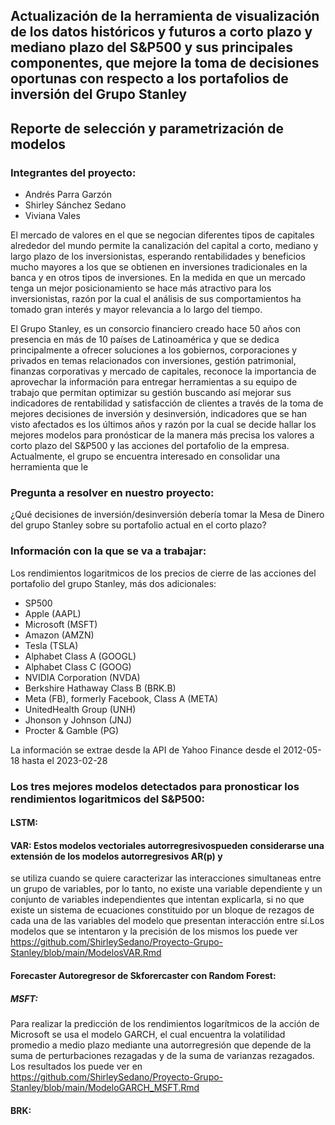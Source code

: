 ## Actualización de la herramienta de visualización de los datos históricos y futuros a corto plazo y mediano plazo del S&P500 y sus principales componentes, que mejore la toma de decisiones oportunas con respecto a los portafolios de inversión del Grupo Stanley

## Reporte de selección y parametrización de modelos 

### Integrantes del proyecto:
* Andrés Parra Garzón
* Shirley Sánchez Sedano
* Viviana Vales

El mercado de valores en el que se negocian diferentes tipos de capitales alrededor del mundo permite
la canalización del capital a corto, mediano y largo plazo de los inversionistas, esperando
rentabilidades y beneficios mucho mayores a los que se obtienen en inversiones tradicionales en la
banca y en otros tipos de inversiones. En la medida en que un mercado tenga un mejor
posicionamiento se hace más atractivo para los inversionistas, razón por la cual el análisis de sus
comportamientos ha tomado gran interés y mayor relevancia a lo largo del tiempo.

El Grupo Stanley, es un consorcio financiero creado hace 50 años con presencia en más de 10 países de
Latinoamérica y que se dedica principalmente a ofrecer soluciones a los gobiernos, corporaciones y
privados en temas relacionados con inversiones, gestión patrimonial, finanzas corporativas y mercado
de capitales, reconoce la importancia de aprovechar la información para entregar herramientas a su
equipo de trabajo que permitan optimizar su gestión buscando así mejorar sus indicadores de
rentabilidad y satisfacción de clientes a través de la toma de mejores decisiones de inversión y
desinversión, indicadores que se han visto afectados es los últimos años y razón por la cual se decide hallar los 
mejores modelos para pronósticar de la manera más precisa los valores a corto plazo del S&P500 y las acciones del portafolio de la empresa. Actualmente, el grupo se encuentra interesado en consolidar una herramienta que le

### Pregunta a resolver en nuestro proyecto:
¿Qué decisiones de inversión/desinversión debería tomar la Mesa de Dinero del grupo Stanley sobre su portafolio actual en el corto plazo?

### Información con la que se va a trabajar:

Los rendimientos logaritmicos de los precios de cierre de las acciones del portafolio del grupo Stanley, más dos adicionales:

* SP500 
* Apple (AAPL) 
* Microsoft (MSFT)  
* Amazon (AMZN)  
* Tesla (TSLA) 
* Alphabet Class A (GOOGL)  
* Alphabet Class C (GOOG) 
* NVIDIA Corporation (NVDA) 
* Berkshire Hathaway Class B (BRK.B)  
* Meta (FB), formerly Facebook, Class A (META) 
* UnitedHealth Group (UNH) 
* Jhonson y Johnson (JNJ) 
* Procter & Gamble (PG) 

La información se extrae desde la API de Yahoo Finance desde el 2012-05-18 hasta el 2023-02-28 

### Los tres mejores modelos detectados para pronosticar los rendimientos logaritmicos del S&P500:

#### LSTM:

#### VAR: Estos modelos vectoriales autorregresivospueden considerarse una extensión de los modelos autorregresivos AR(p) y 
se utiliza cuando se quiere caracterizar las interacciones simultaneas entre un grupo de variables, por lo tanto, no existe 
una variable dependiente y un conjunto de variables independientes que intentan explicarla, si no que existe un sistema de 
ecuaciones constituido por un bloque de rezagos de cada una de las variables del modelo que presentan interacción entre sí.Los modelos
que se intentaron y la precisión de los mismos los puede ver https://github.com/ShirleySedano/Proyecto-Grupo-Stanley/blob/main/ModelosVAR.Rmd

#### Forecaster Autoregresor de Skforercaster con Random Forest:

##### MSFT: 
Para realizar la predicción de los rendimientos logarítmicos de la acción de Microsoft se usa el modelo GARCH, el cual encuentra la volatilidad promedio a medio plazo mediante una autorregresión que depende de la suma de perturbaciones rezagadas y de la suma de varianzas rezagados. Los resultados los puede ver en https://github.com/ShirleySedano/Proyecto-Grupo-Stanley/blob/main/ModeloGARCH_MSFT.Rmd

#### BRK:


